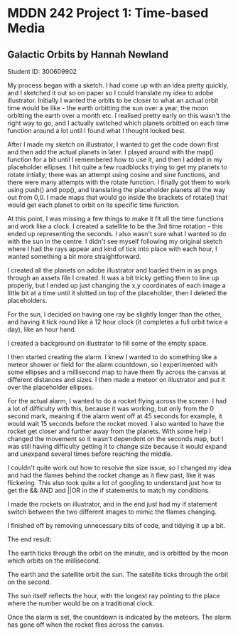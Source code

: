 # MDDN 242 Project 1: Time-based Media  

## Galactic Orbits by Hannah Newland

Student ID: 300609902

My process began with a sketch. I had come up with an idea pretty quickly, and I sketched it out so on paper so I could translate my idea to adobe illustrator. Initially I wanted the orbits to be closer to what an actual orbit time would be like - the earth orbitting the sun over a year, the moon orbitting the earth over a month etc. I realised pretty early on this wasn't the right way to go, and I actually switched which planets orbitted on each time function around a lot until I found what I thought looked best.

After I made my sketch on illustrator, I wanted to get the code down first and then add the actual planets in later. I played around with the map() function for a bit until I remembered how to use it, and then I added in my placeholder ellipses. I hit quite a few roadblocks trying to get my planets to rotate intially; there was an attempt using cosine and sine functions, and there were many attempts with the rotate function. I finally got them to work using push() and pop(), and translating the placeholder planets all the way out from 0,0. I made maps that would go inside the brackets of rotate() that would get each planet to orbit on its specific time function.

At this point, I was missing a few things to make it fit all the time functions and work like a clock. I created a satellite to be the 3rd time rotation - this ended up representing the seconds. I also wasn't sure what I wanted to do with the sun in the centre. I didn't see myself following my original sketch where I had the rays appear and kind of tick into place with each hour, I wanted something a bit more straightforward.

I created all the planets on adobe illustrator and loaded them in as pngs through an assets file I created. It was a bit tricky getting them to line up properly, but I ended up just changing the x,y coordinates of each image a little bit at a time until it slotted on top of the placeholder, then I deleted the placeholders.

For the sun, I decided on having one ray be slightly longer than the other, and having it tick round like a 12 hour clock (it completes a full orbit twice a day), like an hour hand. 

I created a background on illustrator to fill some of the empty space.


I then started creating the alarm. I knew I wanted to do something like a meteor shower or field for the alarm countdown, so I experimented with some ellipses and a millisecond map to have them fly across the canvas at different distances and sizes. I then made a meteor on illustrator and put it over the placeholder ellipses. 

For the actual alarm, I wanted to do a rocket flying across the screen. I had a lot of difficulty with this, because it was working, but only from the 0 second mark, meaning if the alarm went off at 45 seconds for example, it would wait 15 seconds before the rocket moved. I also wanted to have the rocket get closer and further away from the planets. With some help I changed the movement so it wasn't dependent on the seconds map, but I was still having difficulty getting it to change size because it would expand and unexpand several times before reaching the middle. 

I couldn't quite work out how to resolve the size issue, so I changed my idea and had the flames behind the rocket change as it flew past, like it was flickering. This also took quite a lot of googling to understand just how to get the && AND and ||OR in the if statements to match my conditions. 

I made the rockets on illustrator, and in the end just had my if statement switch between the two different images to mimic the flames changing.

I finished off by removing unnecessary bits of code, and tidying it up a bit.

The end result:

The earth ticks through the orbit on the minute, and is orbitted by the moon which orbits on the millisecond.

The earth and the satellite orbit the sun. The satellite ticks through the orbit on the second. 

The sun itself reflects the hour, with the longest ray pointing to the place where the number would be on a traditional clock.

Once the alarm is set, the countdown is indicated by the meteors. The alarm has gone off when the rocket flies across the canvas.